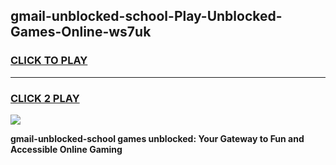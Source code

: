 
## gmail-unblocked-school-Play-Unblocked-Games-Online-ws7uk
<h3>
<a href="https://premium76.site?title=gmail-unblocked-school&ref=25A">CLICK TO PLAY</a></h3>
<hr>

<h3>
<a href="https://premium76.site?title=gmail-unblocked-school&ref=25A">CLICK 2 PLAY</a>
  
</h3>

<a href="https://premium76.site?title=gmail-unblocked-school&ref=25A"><img src="https://clearcache.store/games.png"></a>


**gmail-unblocked-school games unblocked: Your Gateway to Fun and Accessible Online Gaming**
